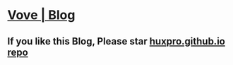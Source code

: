 # [Vove | Blog](https://vove7.github.io)


## If you like this Blog, Please star [huxpro.github.io repo](https://github.com/Huxpro/huxpro.github.io)
